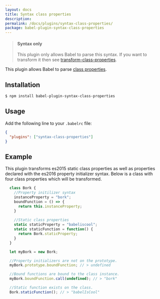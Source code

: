 ```yaml
---
layout: docs
title: Syntax class properties
description:
permalink: /docs/plugins/syntax-class-properties/
package: babel-plugin-syntax-class-properties
---
```


<blockquote class="babel-callout babel-callout-info">
  <h4>Syntax only</h4>
  <p>
    This plugin only allows Babel to parse this syntax. If you want to transform it then
    see <a href="/docs/plugins/transform-class-properties">transform-class-properties</a>.
  </p>
</blockquote>

This plugin allows Babel to parse [class properties](https://github.com/jeffmo/es-class-static-properties-and-fields).

## Installation

```sh
$ npm install babel-plugin-syntax-class-properties
```

## Usage

Add the following line to your `.babelrc` file:

```json
{
  "plugins": ["syntax-class-properties"]
}
```

## Example
This plugin transforms es2015 static class properties as
well as properties declared with the es2016 property initializer syntax.
Below is a class with four class properties which will be transformed.

```js
  class Bork {
    //Property initilizer syntax
    instanceProperty = "bork";
    boundFunction = () => {
      return this.instanceProperty;
    }
    
    //Static class properties
    static staticProperty = "babeliscool";
    static staticFunction = function() {
      return Bork.staticProperty;
    }
  }

  let myBork = new Bork;

  //Property initializers are not on the prototype.
  myBork.prototype.boundFunction; // > undefined

  //Bound functions are bound to the class instance.
  myBork.boundFunction.call(undefined); // > "bork"

  //Static function exists on the class.
  Bork.staticFunction(); // > "babelIsCool"
```
